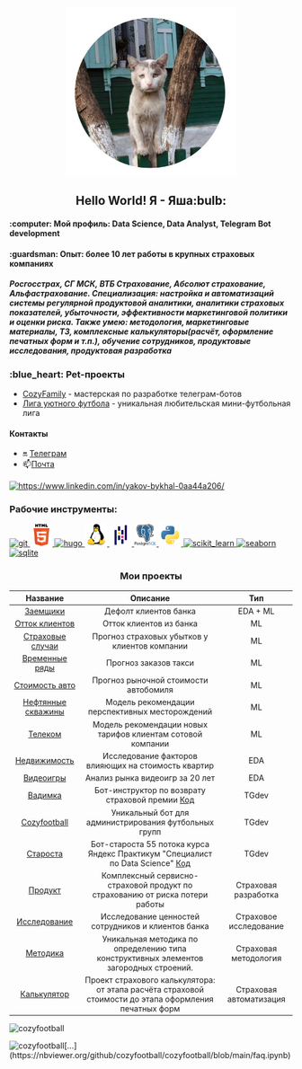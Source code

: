 <p align="center">
  <img width="300" height="300" src="https://github.com/cozyfootball/cozyfootball/blob/main/catsadd.jpg">
</p>
<h2 align="center">Hello World! Я - Яша:bulb:</h2>
<h4 align="left">:computer: Мой профиль: Data Science, Data Analyst, Telegram Bot development</h4>
<h4 align="left">:guardsman: Опыт: более 10 лет работы в крупных страховых компаниях</h4><h5>Росгосстрах, СГ МСК, ВТБ Страхование, Абсолют страхование, Альфастрахование. Специализация: настройка и автоматизаций системы регулярной продуктовой аналитики, аналитики страховых показателей, убыточности, эффективности маркетинговой политики и оценки риска. Также умею: методология, маркетинговые материалы, ТЗ,  комплексные калькуляторы(расчёт, оформление печатных форм и т.п.), обучение сотрудников, продуктовые исследования, продуктовая разработка</h4>

<h3 align="left">:blue_heart: Pet-проекты </h4>

- [CozyFamily](https://t.me/cozyfamily) - мастерская по разработке телеграм-ботов
- [Лига уютного футбола](https://www.youtube.com/channel/UCoj8xxoH4A8fvUdU7JQAc8Q) - уникальная любительская мини-футбольная лига
  
<h4 align="left">Контакты</h4>

- :on: [Телеграм](https://t.me/oma890)
- 📫[Почта](mailto:1h8dzz@gmail.com)
<p align="left">
<a href="www.linkedin.com/in/yasha-bykhal-cozy" target="blank"><img align="center" src="https://raw.githubusercontent.com/rahuldkjain/github-profile-readme-generator/master/src/images/icons/Social/linked-in-alt.svg" alt="https://www.linkedin.com/in/yakov-bykhal-0aa44a206/" height="30" width="40" /></a>
</p>

<h3 align="left">Рабочие инструменты:</h3>
<p align="left"> <a href="https://git-scm.com/" target="_blank" rel="noreferrer"> <img src="https://www.vectorlogo.zone/logos/git-scm/git-scm-icon.svg" alt="git" width="40" height="40"/> </a> <a href="https://www.w3.org/html/" target="_blank" rel="noreferrer"> <img src="https://raw.githubusercontent.com/devicons/devicon/master/icons/html5/html5-original-wordmark.svg" alt="html5" width="40" height="40"/> </a> <a href="https://gohugo.io/" target="_blank" rel="noreferrer"> <img src="https://api.iconify.design/logos-hugo.svg" alt="hugo" width="40" height="40"/> </a> <a href="https://www.linux.org/" target="_blank" rel="noreferrer"> <img src="https://raw.githubusercontent.com/devicons/devicon/master/icons/linux/linux-original.svg" alt="linux" width="40" height="40"/> </a> <a href="https://pandas.pydata.org/" target="_blank" rel="noreferrer"> <img src="https://raw.githubusercontent.com/devicons/devicon/2ae2a900d2f041da66e950e4d48052658d850630/icons/pandas/pandas-original.svg" alt="pandas" width="40" height="40"/> </a> <a href="https://www.postgresql.org" target="_blank" rel="noreferrer"> <img src="https://raw.githubusercontent.com/devicons/devicon/master/icons/postgresql/postgresql-original-wordmark.svg" alt="postgresql" width="40" height="40"/> </a> <a href="https://www.python.org" target="_blank" rel="noreferrer"> <img src="https://raw.githubusercontent.com/devicons/devicon/master/icons/python/python-original.svg" alt="python" width="40" height="40"/> </a> <a href="https://scikit-learn.org/" target="_blank" rel="noreferrer"> <img src="https://upload.wikimedia.org/wikipedia/commons/0/05/Scikit_learn_logo_small.svg" alt="scikit_learn" width="40" height="40"/> </a> <a href="https://seaborn.pydata.org/" target="_blank" rel="noreferrer"> <img src="https://seaborn.pydata.org/_images/logo-mark-lightbg.svg" alt="seaborn" width="40" height="40"/> </a> <a href="https://www.sqlite.org/" target="_blank" rel="noreferrer"> <img src="https://www.vectorlogo.zone/logos/sqlite/sqlite-icon.svg" alt="sqlite" width="40" height="40"/> </a> </p>

<h3 align="center">Мои проекты</h3>


| Название   |     Описание    |  Тип|
|:----------:|:-------------:|:------:|
| [Заемщики](https://nbviewer.org/github/cozyfootball/cozyfootball/blob/main/banking_debt.ipynb)| Дефолт клиентов банка| EDA + ML|
| [Отток клиентов](https://nbviewer.org/github/cozyfootball/cozyfootball/blob/main/banks_clients_away.ipynb)| Отток клиентов из банка| ML|
| [Страховые случаи](https://github.com/cozyfootball/cozyfootball/blob/main/matrix.ipynb)| Прогноз страховых убытков у клиентов компании | ML|
|  [Временные ряды](https://nbviewer.org/github/cozyfootball/cozyfootball/blob/main/times_series.ipynb)| Прогноз заказов такси | ML|
|  [Стоимость авто](https://nbviewer.org/github/cozyfootball/cozyfootball/blob/main/car_price.ipynb)| Прогноз рыночной стоимости автобомиля| ML|
|  [Нефтянные скважины](https://nbviewer.org/github/cozyfootball/cozyfootball/blob/main/oil_holes.ipynb)| Модель рекомендации перспективных месторождений| ML|
|  [Телеком](https://nbviewer.org/github/cozyfootball/cozyfootball/blob/main/telekom_ottok.ipynb)| Модель рекомендации новых тарифов клиентам сотовой компании| ML|
|  [Недвижимость](https://github.com/cozyfootball/cozyfootball/blob/main/estate.ipynb) |  Исследование факторов влияющих на стоимость квартир|   EDA|
|  [Видеоигры](https://nbviewer.org/github/cozyfootball/cozyfootball/blob/main/videogames.ipynb)| Анализ рынка видеоигр за 20 лет| EDA|
| [Вадимка](https://t.me/stopalfa_bot)| Бот-инструктор по возврату страховой премии [Код](https://github.com/cozyfootball/cozyfamily/commit/30246d8a8de928df024c729e3b884fa18fe8198b)| TGdev|
|  [Cozyfootball](https://t.me/CozyFutbot) |  Уникальный бот для администрирования футбольных групп |  TGdev|
|  [Староста](https://t.me/ds_55) | Бот-староста 55 потока курса Яндекс Практикум "Специалист по Data Science" [Код](https://github.com/cozyfootball/ds_55/blob/main/ds_55.py) |  TGdev |
| [Продукт](https://github.com/cozyfootball/cozyfootball/blob/main/job_insure.pdf)| Комплексный сервисно-страховой продукт по страхованию от риска потери работы| Страховая разработка |
|  [Исследование](https://github.com/cozyfootball/cozyfootball/blob/main/product_research.pdf) |    Исследование ценностей сотрудников и клиентов  банка  |   Страховое исследование|
|  [Методика](https://github.com/cozyfootball/cozyfootball/blob/main/property_manual.pdf) | Уникальная методика по определению типа конструктивных элементов загородных строений. |   Страховая методология |
|  [Калькулятор](https://github.com/cozyfootball/cozyfootball/blob/main/%D0%9A%D0%B0%D0%BB%D1%8C%D0%BA%D1%83%D0%BB%D1%8F%D1%82%D0%BE%D1%80%20%D0%90%D0%B1%D1%81%D0%BE%D0%BB%D1%8E%D1%82.xlsm) | Проект страхового калькулятора: от этапа расчёта страховой стоимости до этапа оформления печатных форм|   Страховая автоматизация |
<p align="left"> <img src="https://komarev.com/ghpvc/?username=cozyfootball&label=Profile%20views&color=0e75b6&style=flat" alt="cozyfootball" /> </p>

<p><img align="left" src="https://github-readme-stats.vercel.app/api/top-langs?username=cozyfootball&show_icons=true&locale=en&layout=compact" alt="cozyfootball" /></p>
[...](https://nbviewer.org/github/cozyfootball/cozyfootball/blob/main/faq.ipynb)
